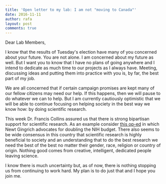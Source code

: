 ```yaml
---
title: 'Open letter to my lab: I am not "moving to Canada"'
date: 2016-11-11
author: rafa
layout: post
comments: true
---
```


Dear Lab Members,

I know that the results of Tuesday's election have many of you
concerned about your future. You are not alone. I am concerned
about my future as well. But I want you to know that I have no plans
of going anywhere and I intend to dedicate as much time to our
projects as I always have. Meeting, discussing ideas and putting them
into practice with you is, by far, the best part of my job. 

We are all concerned that if certain campaign promises are kept many
of our fellow citizens may need our help. If this happens, then we
will pause to do whatever we can to help. But I am currently
cautiously optimistic that we will be able to continue focusing on
helping society in the best way we know how: by doing scientific
research.

This week Dr. Francis Collins assured us that there is strong
bipartisan support for scientific research. As an example consider
[this op-ed](http://www.nytimes.com/2015/04/22/opinion/double-the-nih-budget.html?_r=0)
in which Newt Gingrich advocates for doubling the NIH budget. There
also seems to be wide consensus in this country that scientific
research is highly beneficial to society and an understanding that to
do the best research we need the best of the best no matter their
gender, race, religion or country of origin. Nothing good comes from
creative, intelligent, dedicated people leaving science. 

I know there is much uncertainty but, as of now, there is nothing stopping us
from continuing to work hard. My plan is to do just that and I hope
you join me.



